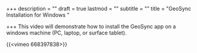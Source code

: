 +++
description = ""
draft = true
lastmod = ""
subtitle = ""
title = "GeoSync Installation for Windows "

+++
This video will demonstrate how to install the GeoSync app on a windows machine (PC, laptop, or surface tablet).

{{<vimeo 668397838>}} 